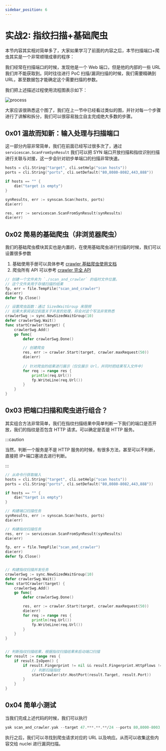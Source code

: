 ```yaml
---
sidebar_position: 6
---
```


# 实战2: 指纹扫描+基础爬虫

本节内容其实相对简单多了，大家如果学习了前面的内容之后，本节扫描端口+爬虫其实是一个非常顺理成章的程序：

我们经常在扫描端口的时候，发现他是一个 Web 端口，但是他的内部的一些 URL 我们并不能获取到。同时往往进行 PoC 扫描/漏洞扫描的时候，我们需要精确到 URL，甚至数据包才能确定这个需要扫描的参数。

我们把上述描述过程使用流程图表示如下：

![process](/img/docs/scan_and_crawler/process.jpg)

大家应该很熟悉这个图了，我们在上一节中已经看过类似的图，并针对每一个步骤进行了讲解和拆分，我们可以很容易独立自主完成绝大多数的步骤。

## 0x01 温故而知新：输入处理与扫描端口

这一部分内容非常简单，我们在前面已经写过很多次了，通过 `servicescan.ScanFromSynResult` 我们可以把 SYN 端口开放扫描和指纹识别扫描进行关联与对接，这一步会针对初步单端口的扫描非常快速。

```go
hosts = cli.String("target", cli.setHelp("scan hosts"))
ports = cli.String("ports", cli.setDefault("80,8080-8082,443,888"))

if hosts == "" {
    die("target is empty")
}

synResults, err := synscan.Scan(hosts, ports)
die(err)

res, err := servicescan.ScanFromSynResult(synResults)
die(err)
```

## 0x02 简易的基础爬虫（非浏览器爬虫）

我们的基础爬虫模块其实也是内置的，在使用基础爬虫进行扫描的时候，我们可以设置很多参数

1. 基础使用手册可以具体参考 [crawler 基础爬虫使用文档](/api-manual/buildinlibs/lib_crawler)
1. 爬虫所有 API 可以参考 [crawler 完全 API](/api-manual/api/crawler)

```go
// 创建一个文件夹为 `./scan_and_crawler` 的临时文件位置。
// 这个文件夹用于存储扫描的结果
fp, err = file.TempFile("scan_and_crawler")
die(err)
defer fp.Close()

// 设置爬虫函数：通过 SizedWaitGroup 来限频
// 如果大家阅读过前面关于并发的处理，将会对这个写法非常熟悉
crawlerSwg := sync.NewSizedWaitGroup(10)
defer crawlerSwg.Wait()
func startCrawler(target) {
    crawlerSwg.Add()
    go func{
        defer crawlerSwg.Done()

        // 创建爬虫
        res, err := crawler.Start(target, crawler.maxRequest(50))
        die(err)
        
        // 针对爬虫的结果进行展示（仅仅展示 Url，并同时把结果写入文件中）
        for req := range res {
            println(req.Url())
            fp.WriteLine(req.Url())
        }
    }
}
```

## 0x03 把端口扫描和爬虫进行组合？

其实组合方法非常简单，我们在指纹扫描结果中简单判断一下我们的端口是否开放，我们的指纹是否包含 HTTP 请求。可以确定是否是 HTTP 服务。

:::caution

当然，判断一个服务是不是 HTTP 服务的时候，有很多方法，甚至可以不判断，直接把 IP+端口塞进去进行判断。

:::

```go {40-48}
// 从命令行获取输入
hosts = cli.String("target", cli.setHelp("scan hosts"))
ports = cli.String("ports", cli.setDefault("80,8080-8082,443,888"))

if hosts == "" {
    die("target is empty")
}

// 构建端口扫描任务
synResults, err := synscan.Scan(hosts, ports)
die(err)

// 构建指纹扫描任务
res, err := servicescan.ScanFromSynResult(synResults)
die(err)

fp, err = file.TempFile("scan_and_crawler")
die(err)
defer fp.Close()


// 构建指纹扫描并发任务
crawlerSwg := sync.NewSizedWaitGroup(10)
defer crawlerSwg.Wait()
func startCrawler(target) {
    crawlerSwg.Add()
    go func{
        defer crawlerSwg.Done()

        res, err := crawler.Start(target, crawler.maxRequest(50))
        die(err)
        for req := range res {
            println(req.Url())
            fp.WriteLine(req.Url())
        }
    }
}


// 判断指纹扫描结果，根据指纹扫描结果来启动端口扫描
for result := range res {
    if result.IsOpen() {
        if result.Fingerprint != nil && result.Fingerprint.HttpFlows != nil{
            // 判断扫描指纹
            startCrawler(str.HostPort(result.Target, result.Port))
        }
    }
}
```

## 0x04 简单小测试

当我们完成上述代码的时候，我们可以执行 

```go
yak scan_and_crawler.yak --target 47.***.**.**/24 --ports 80,8000-8003,8080-8083,443
```

执行之后，我们可以寻找到爬虫请求对应的 URL 以及响应。从而可以收集这些内容交给 nuclei 进行漏洞扫描。